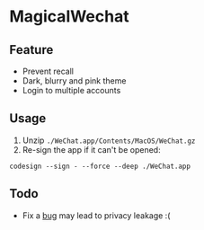 # MagicalWechat

## Feature

- Prevent recall
- Dark, blurry and pink theme
- Login to multiple accounts

## Usage

1. Unzip `./WeChat.app/Contents/MacOS/WeChat.gz`
2. Re-sign the app if it can't be opened:
```shell
codesign --sign - --force --deep ./WeChat.app
```

## Todo
- Fix a [bug](https://xlab.tencent.com/cn/2018/10/23/weixin-cheater-risks/) may lead to privacy leakage :(
